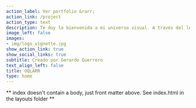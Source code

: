 ```yaml
---
action_label: Ver portfolio &rarr;
action_link: /project
action_type: text
description: Te doy la bienvenida a mi universo visual. A través del lente de mi cámara, plasmo ideas, emociones, contando historias y perspectivas únicas. Explora, conecta, y descubre mi pasión por el arte audiovisual y fotografía.
image_left: false
images:
- img/logo_vignette.jpg
show_action_link: true
show_social_links: true
subtitle: Creado por Gerardo Guerrero
text_align_left: false
title: OQLARR
type: home
---
```


** index doesn't contain a body, just front matter above.
See index.html in the layouts folder **
